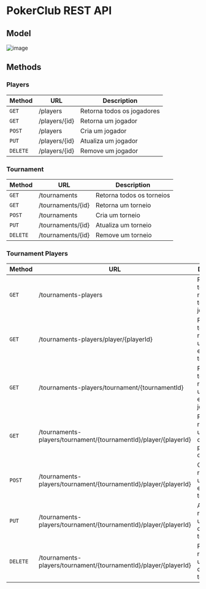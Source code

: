 # PokerClub REST API

## Model
![image](https://github.com/gabrielmedina/pokerclub-api/assets/2979365/c4ca7fe5-7fce-4aa5-b394-c5022fa1a593)

## Methods

### Players

| Method   | URL           | Description                |
|----------|---------------|----------------------------|
| `GET`    | /players      | Retorna todos os jogadores |
| `GET`    | /players/{id} | Retorna um jogador         |
| `POST`   | /players      | Cria um jogador            |
| `PUT`    | /players/{id} | Atualiza um jogador        |
| `DELETE` | /players/{id} | Remove um jogador          |

### Tournament

| Method   | URL               | Description               |
|----------|-------------------|---------------------------|
| `GET`    | /tournaments      | Retorna todos os torneios |
| `GET`    | /tournaments/{id} | Retorna um torneio        |
| `POST`   | /tournaments      | Cria um torneio           |
| `PUT`    | /tournaments/{id} | Atualiza um torneio       |
| `DELETE` | /tournaments/{id} | Remove um torneio         |

### Tournament Players

| Method   | URL                                                               | Description                                                         |
|----------|-------------------------------------------------------------------|---------------------------------------------------------------------|
| `GET`    | /tournaments-players                                              | Retorna todos os registros de torneios e jogadores                  |
| `GET`    | /tournaments-players/player/{playerId}                            | Retorna todos os registros de um jogador e seus torneios            |
| `GET`    | /tournaments-players/tournament/{tournamentId}                    | Retorna todos os registros de um torneio e seus jogadores           |
| `GET`    | /tournaments-players/tournament/{tournamentId}/player/{playerId}  | Retorna o registro de um torneio que teve a participação do jogador |
| `POST`   | /tournaments-players/tournament/{tournamentId}/player/{playerId}  | Cria um registro de um jogador em um torneio                        |
| `PUT`    | /tournaments-players/tournament/{tournamentId}/player/{playerId}  | Atualiza um registro de um jogador de um torneio                    |
| `DELETE` | /tournaments-players/tournament/{tournamentId}/player/{playerId}  | Remove um registro de um jogador de um torneio                      |
